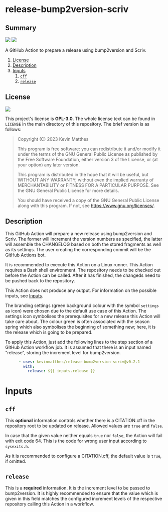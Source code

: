 <!---------------------- GNU General Public License 3.0 ------------------------
--                                                                            --
-- Copyright (C) 2023 Kevin Matthes                                           --
--                                                                            --
-- This program is free software: you can redistribute it and/or modify       --
-- it under the terms of the GNU General Public License as published by       --
-- the Free Software Foundation, either version 3 of the License, or          --
-- (at your option) any later version.                                        --
--                                                                            --
-- This program is distributed in the hope that it will be useful,            --
-- but WITHOUT ANY WARRANTY; without even the implied warranty of             --
-- MERCHANTABILITY or FITNESS FOR A PARTICULAR PURPOSE.  See the              --
-- GNU General Public License for more details.                               --
--                                                                            --
-- You should have received a copy of the GNU General Public License          --
-- along with this program.  If not, see <https://www.gnu.org/licenses/>.     --
--                                                                            --
------------------------------------------------------------------------------->

<!------------------------------------------------------------------------------
--
--  AUTHOR      Kevin Matthes
--  BRIEF       Important information regarding this project.
--  COPYRIGHT   GPL-3.0
--  DATE        2023
--  FILE        README.md
--  NOTE        See `LICENSE' for full license.
--
------------------------------------------------------------------------------->

# release-bump2version-scriv

## Summary

[![](https://github.com/kevinmatthes/release-bump2version-scriv/workflows/ci/badge.svg)](https://github.com/kevinmatthes/release-bump2version-scriv/workflows/ci)
[![](https://img.shields.io/github/license/kevinmatthes/release-bump2version-scriv)](https://github.com/kevinmatthes/release-bump2version-scriv)

A GitHub Action to prepare a release using bump2version and Scriv.

1. [License](#license)
2. [Description](#description)
3. [Inputs](#inputs)
   1. [`cff`](#cff)
   2. [`release`](#release)

## License

[![](https://img.shields.io/github/license/kevinmatthes/release-bump2version-scriv)](https://github.com/kevinmatthes/release-bump2version-scriv)

This project's license is **GPL-3.0**.  The whole license text can be found in
`LICENSE` in the main directory of this repository.  The brief version is as
follows:

> Copyright (C) 2023 Kevin Matthes
>
> This program is free software: you can redistribute it and/or modify
> it under the terms of the GNU General Public License as published by
> the Free Software Foundation, either version 3 of the License, or
> (at your option) any later version.
>
> This program is distributed in the hope that it will be useful,
> but WITHOUT ANY WARRANTY; without even the implied warranty of
> MERCHANTABILITY or FITNESS FOR A PARTICULAR PURPOSE.  See the
> GNU General Public License for more details.
>
> You should have received a copy of the GNU General Public License
> along with this program.  If not, see <https://www.gnu.org/licenses/>.

## Description

This GitHub Action will prepare a new release using bump2version and Scriv.
The former will increment the version numbers as specified, the latter will
assemble the CHANGELOG based on both the stored fragments as well as its
settings.  The user creating the corresponding commit will be the GitHub Actions
bot.

It is recommended to execute this Action on a Linux runner.  This Action
requires a Bash shell environment.  The repository needs to be checked out
before the Action can be called.  After it has finished, the changeds need to
be pushed back to the repository.

This Action does not produce any output.  For information on the possible inputs,
see [Inputs](#inputs).

The branding settings (green background colour with the symbol `settings` as
icon) were chosen due to the default use case of this Action.  The settings icon
symbolises the prerequisites for a new release this Action will take care about.
The colour green is often associated with the season spring which also
symbolises the beginning of something new; here, it is the release which is
going to be prepared.

To apply this Action, just add the following lines to the step section of a
GitHub Action workflow job.  It is assumed that there is an input named
"release", storing the increment level for bump2version.

```yaml
      - uses: kevinmatthes/release-bump2version-scriv@v0.2.1
        with:
          release: ${{ inputs.release }}
```

# Inputs

## `cff`

This **optional** information controls whether there is a CITATION.cff in the
repository root to be updated on release.  Allowed values are `true` and
`false`.

In case that the given value neither equals `true` nor `false`, the Action will
fail with exit code 64.  This is the code for wrong user input according to
`sysexits.h`.

As it is recommended to configure a CITATION.cff, the default value is `true`,
if omitted.

## `release`

This is a **required** information.  It is the increment level to be passed to
bump2version.  It is highly recommended to ensure that the value which is given
in this field matches the configured increment levels of the respective
repository calling this Action in a workflow.

<!----------------------------------------------------------------------------->
